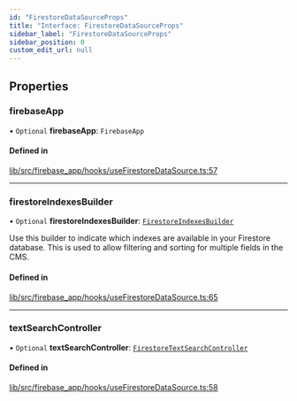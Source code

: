 ```yaml
---
id: "FirestoreDataSourceProps"
title: "Interface: FirestoreDataSourceProps"
sidebar_label: "FirestoreDataSourceProps"
sidebar_position: 0
custom_edit_url: null
---
```


## Properties

### firebaseApp

• `Optional` **firebaseApp**: `FirebaseApp`

#### Defined in

[lib/src/firebase_app/hooks/useFirestoreDataSource.ts:57](https://github.com/FireCMSco/firecms/blob/b01ca637/lib/src/firebase_app/hooks/useFirestoreDataSource.ts#L57)

___

### firestoreIndexesBuilder

• `Optional` **firestoreIndexesBuilder**: [`FirestoreIndexesBuilder`](../types/FirestoreIndexesBuilder.md)

Use this builder to indicate which indexes are available in your
Firestore database. This is used to allow filtering and sorting
for multiple fields in the CMS.

#### Defined in

[lib/src/firebase_app/hooks/useFirestoreDataSource.ts:65](https://github.com/FireCMSco/firecms/blob/b01ca637/lib/src/firebase_app/hooks/useFirestoreDataSource.ts#L65)

___

### textSearchController

• `Optional` **textSearchController**: [`FirestoreTextSearchController`](../types/FirestoreTextSearchController.md)

#### Defined in

[lib/src/firebase_app/hooks/useFirestoreDataSource.ts:58](https://github.com/FireCMSco/firecms/blob/b01ca637/lib/src/firebase_app/hooks/useFirestoreDataSource.ts#L58)

